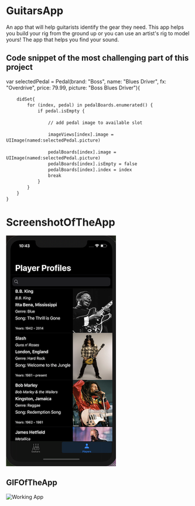 # GuitarsApp
An app that will help guitarists identify the gear they need.
This app helps you build your rig from the ground up or you can use an artist's rig to model yours!
The app that helps you find your sound.


## Code snippet of the most challenging part of this project
var selectedPedal = Pedal(brand: "Boss", name: "Blues Driver", fx: "Overdrive", price: 79.99, picture: "Boss Blues Driver"){
        
        didSet{
            for (index, pedal) in pedalBoards.enumerated() {
                if pedal.isEmpty {
                    
                    // add pedal image to available slot
                    
                    imageViews[index].image = UIImage(named:selectedPedal.picture)
                    
                    pedalBoards[index].image = UIImage(named:selectedPedal.picture)
                    pedalBoards[index].isEmpty = false
                    pedalBoards[index].index = index
                    break
                }
            }
        }
    }

# ScreenshotOfTheApp
![Home Screen](Assets/HomeScreen1guitar.png)


## GIFOfTheApp
![Working App](Assets/guitarappGIF.gif)

